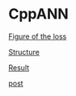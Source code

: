 # CppANN
[Figure of the loss](http://libraneptune.byethost24.com/wordpress/wp-content/uploads/2019/11/newplot1.png)

[Structure](http://libraneptune.byethost24.com/wordpress/wp-content/uploads/2019/11/ANN-1024x547.jpg)

[Result](http://libraneptune.byethost24.com/wordpress/wp-content/uploads/2019/11/0AKPY4ADQ5VB2UGEELKM.png)

[post](http://libraneptune.byethost24.com/wordpress/2019/11/02/simple-ann-realized-in-cpp-without-any-dl-framework/)
